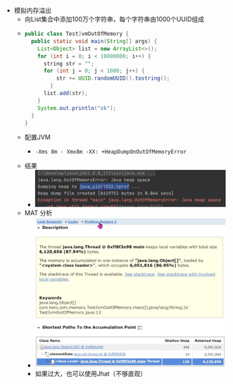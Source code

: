 - 模拟内存溢出
	- 向List集合中添加100万个字符串，每个字符串由1000个UUID组成
	- ```java
	  public class Test]vmOutOfMemory {
	    public static void main(String[] args) {
	      List<Object> list = new ArrayList<>();
	      for (int i = 0; i < 10000000; i++) {
	  	    string str = "";
	      	for (int j = 0; j < 1000; j++) {
	  		    str += UUID.randomUUID().tostring();
	          }
	  	    list.add(str);
	      }
	      System.out.println("ok");
	    }
	  }
	  ```
	- 配置JVM
		- ```shell
		  -Xms 8m - Xmx8m -XX: +HeapDumpOnOutOfMemoryError
		  ```
	- 结果
		- ![image.png](../assets/image_1709263178766_0.png)
	- MAT 分析
		- ![image.png](../assets/image_1709263303913_0.png)
		- 如果过大，也可以使用Jhat（不够直观）